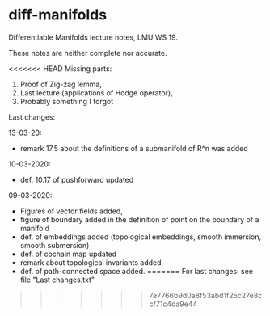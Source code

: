 # diff-manifolds
Differentiable Manifolds lecture notes, LMU WS 19.

These notes are neither complete nor accurate.

<<<<<<< HEAD
Missing parts:
1) Proof of Zig-zag lemma,
2) Last lecture (applications of Hodge operator),
3) Probably something I forgot

Last changes:

13-03-20:
- remark 17.5 about the definitions of a submanifold of R^n was added

10-03-2020:
- def. 10.17 of pushforward updated

09-03-2020:
- Figures of vector fields added,
- figure of boundary added in the definition of point on the boundary of a manifold
- def. of embeddings added (topological embeddings, smooth immersion, smooth submersion)
- def. of cochain map updated
- remark about topological invariants added
- def. of path-connected space added.
=======
For last changes: see file "Last changes.txt"
>>>>>>> 7e7766b9d0a8f53abd1f25c27e8ccf71c4da9e44
